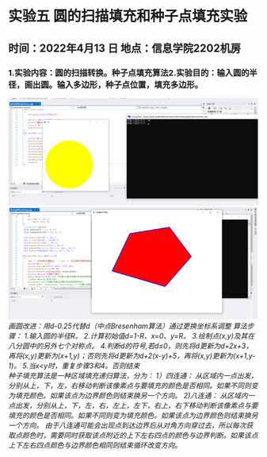 # 实验五 圆的扫描填充和种子点填充实验
## 时间：2022年4月13 日  地点：信息学院2202机房
### 1.实验内容：圆的扫描转换。种子点填充算法2.实验目的：输入圆的半径，画出圆。输入多边形，种子点位置，填充多边形。 








![image](https://github.com/Polaris1491319352/Graphics/blob/main/image/work5_1.jpg)  
![image](https://github.com/Polaris1491319352/Graphics/blob/main/image/work5_2.jpg)  
_画圆改进：用d-0.25代替d（中点Bresenham算法）通过更换坐标系调整
算法步骤：
1.输入圆的半径R。
2.计算初始值d=1-R、x=0、y=R。
3.绘制点(x,y)及其在八分圆中的另外七个对称点。
4.判断d的符号,若d≤0，则先将d更新为d+2x+3，再将(x,y)更新为(x+1,y)；否则先将d更新为d+2(x-y)+5，再将(x,y)更新为(x+1,y-1)。
5.当x<y时，重复步骤3和4。否则结束_  
_种子填充算法是一种区域填充递归算法，分为：
1）四连通：
从区域内一点出发，分别从上，下，左，右移动判断该像素点与要填充的颜色是否相同。如果不同则变为填充颜色。如果该点为边界颜色则结束换另一个方向。
2)八连通：
从区域内一点出发，分别从上，下，左，右，左上，左下，右上，右下移动判断该像素点与要填充的颜色是否相同。如果不同则变为填充颜色。如果该点为边界颜色则结束换另一个方向。
由于八连通可能会出现点到达边界后从对角方向穿过去，所以每次获取点颜色时，需要同时获取该点附近的上下左右四点的颜色与边界判断。如果该点上下左右四点颜色与边界颜色相同则结束循环改变方向。_
